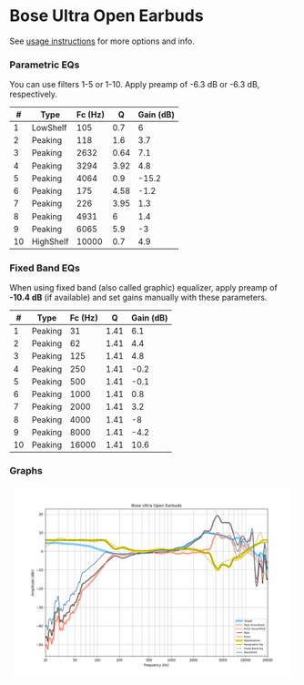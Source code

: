 # Bose Ultra Open Earbuds
See [usage instructions](https://github.com/jaakkopasanen/AutoEq#usage) for more options and info.

### Parametric EQs
You can use filters 1-5 or 1-10. Apply preamp of -6.3 dB or -6.3 dB, respectively.

|   # | Type      |   Fc (Hz) |    Q |   Gain (dB) |
|-----|-----------|-----------|------|-------------|
|   1 | LowShelf  |       105 | 0.7  |         6   |
|   2 | Peaking   |       118 | 1.6  |         3.7 |
|   3 | Peaking   |      2632 | 0.64 |         7.1 |
|   4 | Peaking   |      3294 | 3.92 |         4.8 |
|   5 | Peaking   |      4064 | 0.9  |       -15.2 |
|   6 | Peaking   |       175 | 4.58 |        -1.2 |
|   7 | Peaking   |       226 | 3.95 |         1.3 |
|   8 | Peaking   |      4931 | 6    |         1.4 |
|   9 | Peaking   |      6065 | 5.9  |        -3   |
|  10 | HighShelf |     10000 | 0.7  |         4.9 |

### Fixed Band EQs
When using fixed band (also called graphic) equalizer, apply preamp of **-10.4 dB** (if available) and set gains manually with these parameters.

|   # | Type    |   Fc (Hz) |    Q |   Gain (dB) |
|-----|---------|-----------|------|-------------|
|   1 | Peaking |        31 | 1.41 |         6.1 |
|   2 | Peaking |        62 | 1.41 |         4.4 |
|   3 | Peaking |       125 | 1.41 |         4.8 |
|   4 | Peaking |       250 | 1.41 |        -0.2 |
|   5 | Peaking |       500 | 1.41 |        -0.1 |
|   6 | Peaking |      1000 | 1.41 |         0.8 |
|   7 | Peaking |      2000 | 1.41 |         3.2 |
|   8 | Peaking |      4000 | 1.41 |        -8   |
|   9 | Peaking |      8000 | 1.41 |        -4.2 |
|  10 | Peaking |     16000 | 1.41 |        10.6 |

### Graphs
![](./Bose%20Ultra%20Open%20Earbuds.png)
